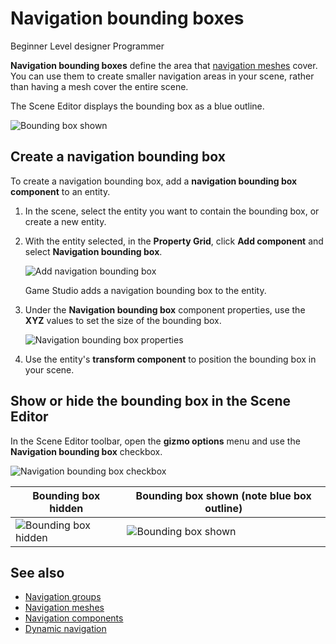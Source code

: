  # Navigation bounding boxes

<span class="badge text-bg-primary">Beginner</span>
<span class="badge text-bg-success">Level designer</span>
<span class="badge text-bg-success">Programmer</span>

**Navigation bounding boxes** define the area that [navigation meshes](navigation-meshes.md) cover. You can use them to create smaller navigation areas in your scene, rather than having a mesh cover the entire scene.

The Scene Editor displays the bounding box as a blue outline.

![Bounding box shown](media/navigation-bounding-box-on.jpg) 

## Create a navigation bounding box

To create a navigation bounding box, add a **navigation bounding box component** to an entity.

1. In the scene, select the entity you want to contain the bounding box, or create a new entity.

2. With the entity selected, in the **Property Grid**, click **Add component** and select **Navigation bounding box**.

    ![Add navigation bounding box](media/add-navigation-bounding-box.png)

    Game Studio adds a navigation bounding box to the entity.

3. Under the **Navigation bounding box** component properties, use the **XYZ** values to set the size of the bounding box.

    ![Navigation bounding box properties](media/navigation-bounding-box-properties.png)

4. Use the entity's **transform component** to position the bounding box in your scene.

## Show or hide the bounding box in the Scene Editor

In the Scene Editor toolbar, open the **gizmo options** menu and use the **Navigation bounding box** checkbox.

![Navigation bounding box checkbox](media/navigation-bounding-box-checkbox.png)

| Bounding box hidden | Bounding box shown (note blue box outline) 
|----------------------|------------
|![Bounding box hidden](media/navigation-bounding-box-off.jpg)| ![Bounding box shown](media/navigation-bounding-box-on.jpg)

## See also

* [Navigation groups](navigation-groups.md)
* [Navigation meshes](navigation-meshes.md)
* [Navigation components](navigation-components.md)
* [Dynamic navigation](dynamic-navigation.md)